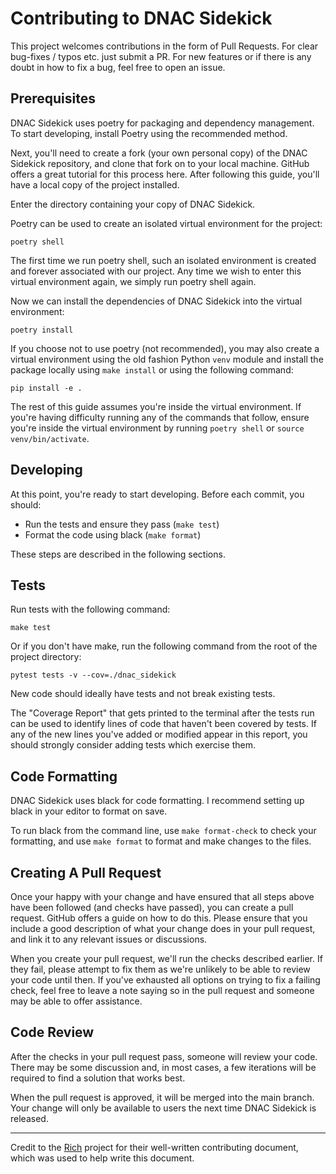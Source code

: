 # Contributing to DNAC Sidekick

This project welcomes contributions in the form of Pull Requests. For clear bug-fixes / typos etc. just submit a PR. For new features or if there is any doubt in how to fix a bug, feel free to open an issue.

## Prerequisites

DNAC Sidekick uses poetry for packaging and dependency management. To start developing, install Poetry using the recommended method.

Next, you'll need to create a fork (your own personal copy) of the DNAC Sidekick repository, and clone that fork on to your local machine. GitHub offers a great tutorial for this process here. After following this guide, you'll have a local copy of the project installed.

Enter the directory containing your copy of DNAC Sidekick.

Poetry can be used to create an isolated virtual environment for the project:

`poetry shell`

The first time we run poetry shell, such an isolated environment is created and forever associated with our project. Any time we wish to enter this virtual environment again, we simply run poetry shell again.

Now we can install the dependencies of DNAC Sidekick into the virtual environment:

`poetry install`

If you choose not to use poetry (not recommended), you may also create a virtual environment using the old fashion Python `venv` module and install the package locally using `make install` or using the following command:

`pip install -e .`

The rest of this guide assumes you're inside the virtual environment. If you're having difficulty running any of the commands that follow, ensure you're inside the virtual environment by running `poetry shell` or `source venv/bin/activate`.

## Developing

At this point, you're ready to start developing. Before each commit, you should:
- Run the tests and ensure they pass (`make test`)
- Format the code using black (`make format`)

These steps are described in the following sections.

## Tests

Run tests with the following command:

`make test`

Or if you don't have make, run the following command from the root of the project directory:

`pytest tests -v --cov=./dnac_sidekick`

New code should ideally have tests and not break existing tests.

The "Coverage Report" that gets printed to the terminal after the tests run can be used to identify lines of code that haven't been covered by tests. If any of the new lines you've added or modified appear in this report, you should strongly consider adding tests which exercise them.

## Code Formatting

DNAC Sidekick uses black for code formatting. I recommend setting up black in your editor to format on save.

To run black from the command line, use `make format-check` to check your formatting, and use `make format` to format and make changes to the files.

## Creating A Pull Request

Once your happy with your change and have ensured that all steps above have been followed (and checks have passed), you can create a pull request. GitHub offers a guide on how to do this. Please ensure that you include a good description of what your change does in your pull request, and link it to any relevant issues or discussions.

When you create your pull request, we'll run the checks described earlier. If they fail, please attempt to fix them as we're unlikely to be able to review your code until then. If you've exhausted all options on trying to fix a failing check, feel free to leave a note saying so in the pull request and someone may be able to offer assistance.

## Code Review

After the checks in your pull request pass, someone will review your code. There may be some discussion and, in most cases, a few iterations will be required to find a solution that works best.

When the pull request is approved, it will be merged into the main branch. Your change will only be available to users the next time DNAC Sidekick is released.

<hr>

Credit to the [Rich](https://github.com/Textualize/rich) project for their well-written contributing document, which was used to help write this document.